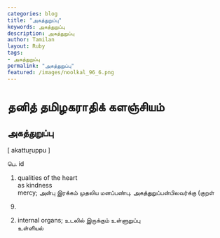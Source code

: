 ```yaml
---  
categories: blog  
title: "அகத்துறுப்பு"
keywords: அகத்துறுப்பு  
description: அகத்துறுப்பு
author: Tamilan  
layout: Ruby  
tags:     
- அகத்துறுப்பு
permalink: "அகத்துறுப்பு"  
featured: /images/noolkal_96_6.png  
--- 
```

# தனித் தமிழகராதிக் களஞ்சியம்
## அகத்துறுப்பு

[ akattuṟuppu ]  
  
பெ. id  
1. qualities of the heart  
as kindness  
mercy; அன்பு இரக்கம் முதலிய மனப்பண்பு. அகத்துறுப்பன்பிலவர்க்கு (குறள்  
9)  
2. internal organs; உடலில் இருக்கும் உள்ளுறுப்பு  
உள்ளியல்
